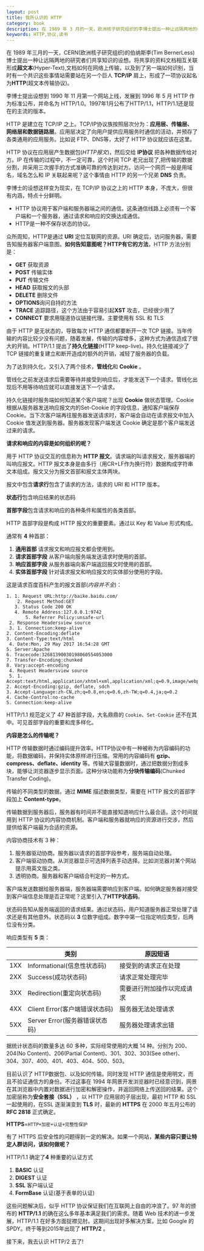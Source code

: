 ```yaml
---
layout: post
title: 我所认识的 HTTP
category: book
description: 在 1989 年 3 月的一天，欧洲核子研究组织的李博士提出一种让远隔两地的研究者们共享知识的设想。将共享的资料文档相互关联形成超文本,在网络上共享，并形成了一项协议起名为 HTTP
keywords: HTTP,协议,读书
---
```


在 1989 年三月的一天，CERN(欧洲核子研究组织)的伯纳斯李(Tim BernerLess)博士提出一种让远隔两地的研究者们共享知识的设想。将共享的资料文档相互关联形成**超文本**(Hyper-Text),文档如何在网络上传输，以及到了另一端如何识别，当时有一个共识这些事情站需要站在另一个巨人 **TCP/IP** 肩上，形成了一项协议起名为**HTTP**(超文本传输协议)。

李博士提出设想到 1990 年 11 月第一个网站上线，发展到 1996 年 5 月 HTTP 作为标准公布，并命名为 HTTP/1.0。1997年1月公布了HTTP/1.1，HTTP/1.1还是现在的主流的版本。

HTTP 是建立在 TCP/IP 之上。TCP/IP协议族按照层次分为：**应用层、传输层、网络层和数据链路层**。应用层决定了向用户提供应用服务时通信的活动，并预存了各类通用的应用服务。比如说 FTP、DNS等，太好了 HTTP 协议就应该在这里。

HTTP 协议在应用层产生数据包(*HTTP报文*)，然后交给 **IP协议** 把各种数据传给对方。IP 在传输的过程中，不一定可靠，这个时间 TCP 老兄出现了,把传输的数据分割，并采用三次握手的方式准确可靠的传达到对方。访问一个网页一般是用域名，域名怎么和 IP 关联起来呢？这个事情由 HTTP 的另一个兄弟 **DNS** 负责。

李博士的设想这样变为现实，在 TCP/IP 协议之上的 HTTP 本身，不庞大，但很有内涵，特点十分鲜明。

+ HTTP 协议用于客户端和服务器端之间的通信。这条通信线路上必须有一个客户端和一个服务器，通过请求和响应的交换达成通信。
+ HTTP是一种不保存状态的协议。

众所周知，HTTP是通过 **URI** 定位互联网的资源。URI 确定后，访问服务器，需要告知服务器客户端意图。**如何告知意图呢？HTTP有它的方法**，HTTP 方法分别是：

+ **GET** 获取资源 
+ **POST** 传输实体
+ **PUT** 传输文件
+ **HEAD** 获取报文的头部
+ **DELETE** 删除文件
+ **OPTIONS**询问自持的方法
+ **TRACE** 追踪路径，这个方法由于容易引起**XST** 攻击，已经很少用了
+ **CONNECT** 要求用隧道协议链接代理。主要使用有 SSL 和 TLS

由于 HTTP 是无状态的，导致每次 HTTP 通信都要断开一次 TCP 链接。当年传输的内容比较少没有问题，随着发展，传输的内容增多，这种方式为通信造成了很大的开销。HTTP/1.1 提出了**持久化链接**(HTTP keep-live)。持久化链接减少了 TCP 链接的重复建立和断开造成的额外的开销，减轻了服务器的负载。

为了达到持久化，又引入了两个技术，**管线化**和 **Cookie** 。

管线化之前发送请求后需要等待并接受到响应后，才能发送下一个请求。管线化出现后不用等待响应就可以直接发送下一个请求。

持久化链接时服务端如何知道某个客户端呢？出现 **Cookie** 做状态管理。Cookie 根据从服务器发送响应报文内的Set-Cookie 的字段信息，通知客户端保存 Cookie。当下次客户端再往服务器发送请求时，客户端会自动在请求报文中加入 Cookie 值发送到服务器。服务器发现客户端发送 Cookie 确定是那个客户端发送过来的请求。

**请求和响应的内容是如何组织的呢？** 

用于 HTTP 协议交互的信息称为 **HTTP 报文**。请求端的叫请求报文，服务器端的叫响应报文。HTTP 报文本身是由多行（用CR+LF作为换行符）数据构成字符串文本组成。报文又分为报文首部和报文主体两块。

报文中包含**请求行**包含了请求的方法，请求的 URI 和 HTTP 版本。

**状态行**包含响应结果的状态码

**首部字段**包含请求和响应的各种条件和属性的各类首部。

HTTP 首部字段是构成 HTTP 报文的重要要素。通过以 Key 和 Value 形式构成。

通常有 **4** 种首部：

1. **通用首部** 请求报文和响应报文都会使用到。
2. **请求首部字段** 从客户端向服务端发送请求时使用的首部。
3. **响应首部字段** 从服务器端向客户端返回报文时使用的首部。
4. **实体首部字段** 针对请求报文和响应报文的实体部分使用的字段。

这是请求百度百科产生的报文首部(*内容并不全*)：

```
1. 1. Request URL:http://baike.baidu.com/
    2. Request Method:GET
   3. Status Code 200 OK
   4. Remote Address:127.0.0.1:9742
       5. Referrer Policy:unsafe-url
 2. Response Headersview source
 3. 1. Connection:keep-alive
2. Content-Encoding:deflate
3. Content-Type:text/html
 4. Date:Mon, 29 May 2017 16:54:28 GMT
5. Server:Apache
6. Tracecode:32681390030198060554053000
7. Transfer-Encoding:chunked
8. Vary:accept-encoding
 4. Request Headersview source
 5. 1. Accept:text/html,application/xhtml+xml,application/xml;q=0.9,image/webp,*/*;q=0.8
2. Accept-Encoding:gzip, deflate, sdch
3. Accept-Language:zh-CN,zh;q=0.8,en;q=0.6,zh-TW;q=0.4,ja;q=0.2
4. Cache-Control:no-cache
5. Connection:keep-alive

```

HTTP/1.1 规范定义了 47 种首部字段，大名鼎鼎的 `Cookie`、`Set-Cookie` 还不在其中。可见首部字段的重要和庞多样化。

**内容是怎么的传输呢？** 

HTTP 传输数据时通过编码提升效率。HTTP协议中有一种被称为内容编码的功能，将数据编码，并保持实体原样进行压缩。常用的内容编码有 **gzip、compress、deflate、identity** 等。传输大容量数据时，通过把数据分割成多块，能够让浏览器逐步显示页面。这种分块功能称为**分块传输编码**(Chunked Transfer Coding)。

传输的不同类型的数据，通过 **MIME** 描述数据类型，需要在 HTTP 报文的首部字段加上 **Content-type**。

传输数据到服务器后，服务器有时间并不能直接知道响应什么最合适。这个时间就用到 HTTP 协议的内容协商机制。客户端和服务器就响应的资源进行交涉，然后提供给客户端最为合适的资源。

内容协商技术有 3 种：

1. 服务器驱动协商。服务器以请求的首部字段参考，服务端自动处理。
2. 客户端驱动协商。从浏览器显示可选择列表手动选择。比如浏览器对某个网站提示用英文版之类。
3. 透明协商。服务器和客户端结合判定的一种方式。

客户端发送数据给服务器端，服务器端需要响应到客户端。如何确定服务器对接受到客户端信息处理是否正常呢？这里引入了**HTTP状态码**。

状态码告知从服务端返回的请求结果。通过状态码，用户知道服务器正常处理了请求还是有其他意外。状态码以 **3** 位数字组成。数字中第一位指定响应类型，后两位没有分类。

响应类型有 **5** 类：

|      | 类别                     | 原因短语          |
| ---- | ---------------------- | ------------- |
| 1XX  | Informational(信息性状态码)  | 接受到的请求正在处理    |
| 2XX  | Success(成功状态码)         | 请求正常处理完毕      |
| 3XX  | Redirection(重定向状态码)    | 需要进行附加操作以完成请求 |
| 4XX  | Client Error(客户端错误状态码) | 服务器无法处理请求     |
| 5XX  | Server Error(服务器错误状态码) | 服务器处理请求出错     |

据统计状态码的数量多达 60 多种，实际经常使用的大概 14 种。分别为 200、204(No Content)、206(Partial Content)、301、302、303(See other)、304、307、400、401、403、404、500、503。

目前认识了 HTTP数据包、以及如何传输。同时发现 HTTP 通信是使用明文，而且不验证通信方的身份。不过这事在 1994 年网景开发浏览器时已经意识到，网景在其浏览器中内置对数据进行加密和解密操作，并返回网络上传送回的结果。这个加密层称为**安全套接（SSL）** ，以 HTTP 应用层的子层出现，最初 HTTP 和 SSL 一起使用的，在SSL 逐渐演变到 **TLS**  时，最新的 **HTTPS** 在 2000 年五月公布的**RFC 2818** 正式确定。

**HTTPS**=`HTTP+加密+认证+完整性保护` 

有了 HTTPS 后安全性的问题得到一定的解决。如果一个网站，**某些内容只要让特定人群访问，该如何做呢？**

HTTP/1.1 确定了**4** 种重要的认证方式

1. **BASIC** 认证
2. **DIGEST** 认证
3. **SSL** 客户端认证
4. **FormBase** 认证(基于表单的认证)

这些问题解决后，似乎 HTTP 协议保证我们在互联网上自由的冲浪了。97 年的颁布的 **HTTP/1.1** 的确在这么多年基本满足我们的需求。随着 Web 技术的进一步发展，HTTP/1.1 在好多方面捉襟见肘。这期间出现好多解决方案，比如 Google 的 SPDY。终于等到2015年出现了 **HTTP/2** 。

接下来，我去认识 HTTP/2 去了! 